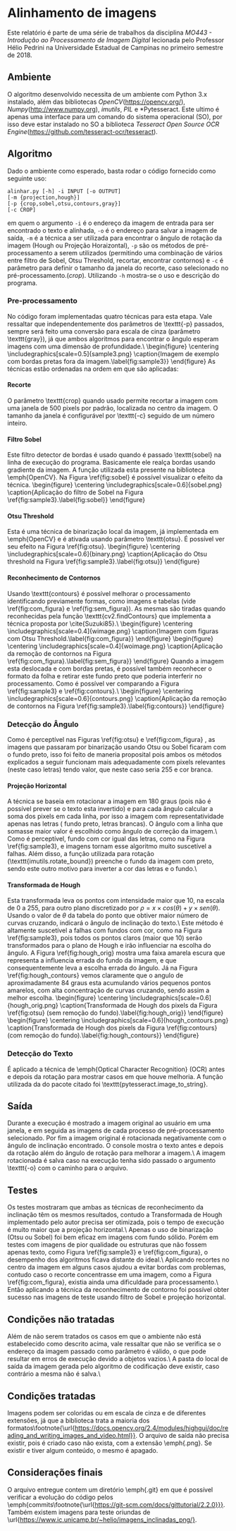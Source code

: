 # Alinhamento de imagens
Este relatório é parte de uma série de trabalhos da disciplina *MO443 - Introdução ao Processamento de Imagem Digital* lecionada pelo Professor Hélio Pedrini na Universidade Estadual de Campinas no primeiro semestre de 2018.

## Ambiente
O algoritmo desenvolvido necessita de um ambiente com Python 3.x instalado, além das bibliotecas *OpenCV*(https://opencv.org/), *Numpy*(http://www.numpy.org), *imutils*, *PIL* e *Pytesseract. Este ultimo é apenas uma interface para um comando do sistema operacional (SO), por isso deve estar instalado no SO a biblioteca *Tesseract Open Source OCR Engine*(https://github.com/tesseract-ocr/tesseract).
## Algoritmo
Dado o ambiente como esperado, basta rodar o código fornecido como seguinte uso:
```
alinhar.py [-h] -i INPUT [-o OUTPUT]
[-m {projection,hough}]
[-p {crop,sobel,otsu,contours,gray}]
[-c CROP]
```
em quem o argumento `-i` é o endereço da imagem de entrada para ser encontrado o texto e alinhada, `-o` é o endereço para salvar a imagem de saída, `-m` é a técnica a ser utilizada para encontrar o ângulo de rotação da imagem (Hough ou Projeção Horaizontal), `-p` são os métodos de pré-processamento a serem utilizados (permitindo uma combinação de vários entre filtro de Sobel, Otsu Threshold, recortar, encontrar contornos) e `-c` é parâmetro para definir o tamanho da janela do recorte, caso selecionado no pré-processamento.(*crop*). Utilizando `-h` mostra-se o uso e descrição do programa.
### Pre-processamento
No código foram implementadas quatro técnicas para esta etapa. Vale ressaltar que independentemente dos parâmetros de \texttt{-p} passados, sempre será feito uma conversão para escala de cinza (parâmetro \texttt{gray}), já que ambos algoritmos para encontrar o ângulo esperam imagens com uma dimensão de profundidade.\\
\begin{figure}
    \centering
    \includegraphics[scale=0.5]{sample3.png}
    \caption{Imagem de exemplo com bordas pretas fora da imagem.\label{fig:sample3}}
\end{figure}
As técnicas estão ordenadas na ordem em que são aplicadas:
#### Recorte
O parâmetro \texttt{crop} quando usado permite recortar a imagem com uma janela de 500 pixels por padrão, localizada no centro da imagem. O tamanho da janela é configurável por \texttt{-c} seguido de um número inteiro.
#### Filtro Sobel
Este filtro detector de bordas é usado quando é passado \texttt{sobel} na linha de execução do programa. Basicamente ele realça bordas usando gradiente da imagem. A função utilizada esta presente na biblioteca \emph{OpenCV}. Na Figura \ref{fig:sobel} é possível visualizar o efeito da técnica.
\begin{figure}
    \centering
    \includegraphics[scale=0.6]{sobel.png}
    \caption{Aplicação do filtro de Sobel na Figura \ref{fig:sample3}.\label{fig:sobel}}
\end{figure}
#### Otsu Threshold
Esta é uma técnica de binarização local da imagem, já implementada em \emph{OpenCV} e é ativada usando parâmetro \texttt{otsu}. É possível ver seu efeito na Figura \ref{fig:otsu}.
\begin{figure}
    \centering
    \includegraphics[scale=0.6]{binary.png}
    \caption{Aplicação do Otsu threshold na Figura \ref{fig:sample3}.\label{fig:otsu}}
\end{figure}
#### Reconhecimento de Contornos
Usando \texttt{contours} é possível melhorar o processamento identificando previamente formas, como imagens e tabelas (vide \ref{fig:com_figura} e \ref{fig:sem_figura}). As mesmas são tiradas quando reconhecidas pela função \texttt{cv2.findContours} que implementa a técnica proposta por \cite{Suzuki85}.\\
\begin{figure}
    \centering
    \includegraphics[scale=0.4]{wimage.png}
    \caption{Imagem com figuras com Otsu Threshold.\label{fig:com_figura}}
\end{figure}
\begin{figure}
    \centering
    \includegraphics[scale=0.4]{woimage.png}
    \caption{Aplicação da remoção de contornos na Figura \ref{fig:com_figura}.\label{fig:sem_figura}}
\end{figure}
Quando a imagem esta deslocada e com bordas pretas, é possível também reconhecer o formato da folha e retirar este fundo preto que poderia interferir no processamento. Como é possível ver comparando a Figura \ref{fig:sample3} e \ref{fig:contours}.\\
\begin{figure}
    \centering
    \includegraphics[scale=0.6]{contours.png}
    \caption{Aplicação da remoção de contornos na Figura \ref{fig:sample3}.\label{fig:contours}}
\end{figure}

### Detecção do Ângulo
Como é perceptível nas Figuras \ref{fig:otsu} e \ref{fig:com_figura} , as imagens que passaram por binarização usando Otsu ou Sobel ficaram com o fundo preto, isso foi feito de maneria proposital pois ambos os métodos explicados a seguir funcionam mais adequadamente com pixels relevantes (neste caso letras) tendo valor, que neste caso seria 255 e cor branca.
#### Projeção Horizontal
A técnica se baseia em rotacionar a imagem em 180 graus (pois não é possível prever se o texto esta invertido) e para cada ângulo calcular a soma dos pixels em cada linha, por isso a imagem com representatividade apenas nas letras ( fundo preto, letras brancas). O ângulo com  a linha que somasse maior valor é escolhido como ângulo de correção da imagem.\\
Como é perceptível, fundo com cor igual das letras, como na Figura \ref{fig:sample3}, e imagens tornam esse algoritmo muito suscetível a falhas. Além disso, a função utilizada para rotação (\texttt{imutils.rotate\_bound}) preenche o fundo da imagem com preto, sendo este outro motivo para inverter a cor das letras e o fundo.\\
#### Transformada de Hough
Esta transformada leva os pontos com intensidade maior que 10, na escala de 0 a 255, para outro plano discretizado por $\rho = x\times cos(\theta) + y\times sen(\theta)$. Usando o valor de $\theta$ da tabela do ponto que obtiver maior número de curvas cruzando, indicará o ângulo de inclinação do texto.\\
Este método é altamente suscetível a falhas com fundos com cor, como na Figura \ref{fig:sample3}, pois todos os pontos claros (maior que 10) serão transformados para o plano de Hough e irão influenciar na escolha do ângulo. A Figura \ref{fig:hough_orig} mostra uma faixa amarela escura que representa a influencia errada do fundo da imagem, e que consequentemente leva a escolha errada do ângulo. Já na Figura \ref{fig:hough_contours} vemos claramente que o angulo de aproximadamente 84 graus esta acumulando vários pequenos pontos amarelos, com alta concentração de curvas cruzando, sendo assim a melhor escolha.
\begin{figure}
    \centering
    \includegraphics[scale=0.6]{hough_orig.png}
    \caption{Transformada de Hough dos pixels da Figura \ref{fig:otsu} (sem remoção do fundo).\label{fig:hough_orig}}
\end{figure}
\begin{figure}
    \centering
    \includegraphics[scale=0.6]{hough_contours.png}
    \caption{Transformada de Hough dos pixels da Figura \ref{fig:contours} (com remoção do fundo).\label{fig:hough_contours}}
\end{figure}
### Detecção do Texto
É aplicado a técnica de \emph{Optical Character Recognition} (OCR) antes e depois da rotação para mostrar casos em que houve melhoria. A função utilizada da do pacote citado foi  \texttt{pytesseract.image\_to\_string}.

## Saída
Durante a execução é mostrado a imagem original ao usuário em uma janela, e em seguida as imagens de cada processo de pré-processamento selecionado.
Por fim a imagem original é rotacionada negativamente com o ângulo de inclinação encontrado.
O console mostra o texto antes e depois da rotação além do ângulo de rotação para melhorar a imagem.\\
A imagem rotacionada é salva caso na execução tenha sido passado o argumento \texttt{-o} com o caminho para o arquivo.

## Testes
Os testes mostraram que ambas as técnicas de reconhecimento da inclinação têm os mesmos resultados, contudo a Transformada de Hough implementado pelo autor precisa ser otimizada, pois o tempo de execução é muito maior que a projeção horizontal.\\
Apenas o uso de binarização (Otsu ou Sobel) foi bem eficaz em imagens com fundo sólido. Porém em testes com imagens de pior qualidade ou estruturas que não fossem apenas texto, como Figura \ref{fig:sample3} e \ref{fig:com_figura}, o desempenho dos algoritmos ficava distante do ideal.\\
Aplicando recortes no centro da imagem em alguns casos ajudou a evitar bordas com problemas, contudo caso o recorte concentrasse em uma imagem, como a Figura \ref{fig:com_figura}, existia ainda uma dificuldade para processamento.\\
Então aplicando a técnica da reconhecimento de contorno foi possível obter sucesso nas imagens de teste usando filtro de Sobel e projeção horizontal.

## Condições não tratadas
Além de não serem tratados os casos em que o ambiente não está estabelecido como descrito acima, vale ressaltar que não se verifica se o endereço da imagem passado como parâmetro é válido, o que pode resultar em erros de execução devido a objetos vazios.\\
A pasta do local de saída da imagem gerada pelo algoritmo de codificação deve existir, caso contrário a mesma não é salva.\\

## Condições tratadas
Imagens podem ser coloridas ou em escala de cinza e de diferentes extensões, já que a biblioteca trata a maioria dos formatos\footnote{\url{https://docs.opencv.org/2.4/modules/highgui/doc/reading_and_writing_images_and_video.html}}. O arquivo de saída não precisa existir, pois é criado caso não exista, com a extensão \emph{.png}. Se existir e tiver algum conteúdo, o mesmo é apagado.

## Considerações finais
O arquivo entregue contem um diretório \emph{.git} em que é possível verificar a evolução do código pelos \emph{commits\footnote{\url{https://git-scm.com/docs/gittutorial/2.2.0}}}.
Também existem imagens para teste oriundas de \url{https://www.ic.unicamp.br/~helio/imagens_inclinadas_png/}.
